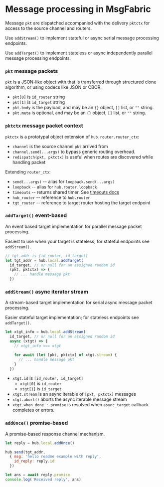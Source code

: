 # Message processing in MsgFabric

Message `pkt` are dispatched accompanied with the delivery `pktctx` for access to the source channel and routers.

Use `addStream()` to implement stateful or async serial message processing endpoints.

Use `addTarget()` to implement stateless or async independently parallel message processing endpoints.


### `pkt` message packets

`pkt` is a JSON-like object with that is transferred through structured clone algorithm, or using codecs like JSON or CBOR.

- `pkt[0]` is `id_router` string
- `pkt[1]` is `id_target` string
- `pkt.body` is the payload, and may be an `{}` object, `[]` list, or `""` string.
- `pkt.meta` is optional, and may be an `{}` object, `[]` list, or `""` string.

### `pktctx` message packet context

`pktctx` is a prototypal object extension of `hub.router.router_ctx`:

- `channel` is the source channel `pkt` arrived from
- `channel.send(...args)` to bypass generic routing overhead.
- `redispatch(pkt, pktctx)` is useful when routes are discovered while handling packet

Extending `router_ctx`:

- `send(...args)` -- alias for `loopback.send(...args)`
- `loopback` -- alias for `hub.router.loopback`
- `timeouts` -- returns shared timer. See [timeouts docs](./misc_timeouts.md)
- `hub_router` -- reference to `hub.router`
- `tgt_router` -- reference to target router hosting the target endpoint



### `addTarget()` event-based

An event based target implementation for parallel message packet processing.

Easiest to use when your target is stateless; for stateful endpoints see `addStream()`.

```javascript
// tgt_addr is [id_router, id_target]
let tgt_addr = hub.local.addTarget(
  id_target, // or null for an assigned random id
  (pkt, pktctx) => {
    // ... handle message pkt
  })
```


### `addStream()` async iterator stream

A stream-based target implementation for serial async message packet processing.

Easier stateful target implementation; for stateless endpoints see `addTarget()`.

```javascript
let xtgt_info = hub.local.addStream(
  id_target, // or null for an assigned random id
  async (xtgt) => {
    // xtgt_info === xtgt

    for await (let [pkt, pktctx] of xtgt.stream) {
      // ... handle message pkt
    }
  })

```

- `xtgt.id` is `[id_router, id_target]`
  - `xtgt[0]` is `id_router`
  - `xtgt[1]` is `id_target`
- `xtgt.stream` is an async iterable of `[pkt, pktctx]` messages
- `xtgt.abort()` aborts the async iterable message stream
- `xtgt.when_done : promise` is resolved when `async_target` callback completes or errors.


### `addOnce()` promise-based

A promise-based response channel mechanism.

```javascript
let reply = hub.local.addOnce()

hub.send(tgt_addr,
  { msg: 'hello readme example with reply',
    id_reply: reply.id
  })

let ans = await reply.promise
console.log('Received reply', ans) 
```

